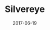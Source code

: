 ---
layout: project-single
title: Silvereye
date: 2017-06-19
image: projects__silvereye__sshot.png
desc-short: >-
  Proyecto Silvereye ejeje
---